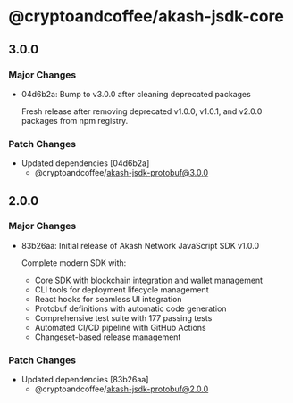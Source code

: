 # @cryptoandcoffee/akash-jsdk-core

## 3.0.0

### Major Changes

- 04d6b2a: Bump to v3.0.0 after cleaning deprecated packages

  Fresh release after removing deprecated v1.0.0, v1.0.1, and v2.0.0 packages from npm registry.

### Patch Changes

- Updated dependencies [04d6b2a]
  - @cryptoandcoffee/akash-jsdk-protobuf@3.0.0

## 2.0.0

### Major Changes

- 83b26aa: Initial release of Akash Network JavaScript SDK v1.0.0

  Complete modern SDK with:

  - Core SDK with blockchain integration and wallet management
  - CLI tools for deployment lifecycle management
  - React hooks for seamless UI integration
  - Protobuf definitions with automatic code generation
  - Comprehensive test suite with 177 passing tests
  - Automated CI/CD pipeline with GitHub Actions
  - Changeset-based release management

### Patch Changes

- Updated dependencies [83b26aa]
  - @cryptoandcoffee/akash-jsdk-protobuf@2.0.0
